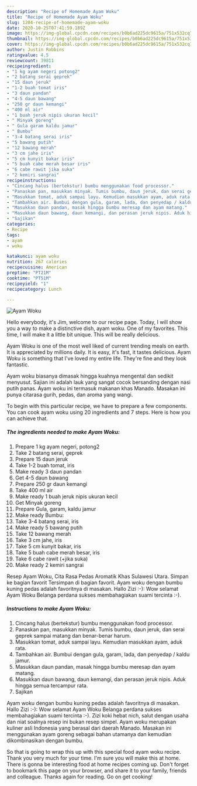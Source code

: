 ```yaml
---
description: "Recipe of Homemade Ayam Woku"
title: "Recipe of Homemade Ayam Woku"
slug: 1204-recipe-of-homemade-ayam-woku
date: 2020-10-25T07:41:59.189Z
image: https://img-global.cpcdn.com/recipes/b0b6ad225dc9615a/751x532cq70/ayam-woku-foto-resep-utama.jpg
thumbnail: https://img-global.cpcdn.com/recipes/b0b6ad225dc9615a/751x532cq70/ayam-woku-foto-resep-utama.jpg
cover: https://img-global.cpcdn.com/recipes/b0b6ad225dc9615a/751x532cq70/ayam-woku-foto-resep-utama.jpg
author: Justin Robbins
ratingvalue: 4.5
reviewcount: 39811
recipeingredient:
- "1 kg ayam negeri potong2"
- "2 batang serai geprek"
- "15 daun jeruk"
- "1-2 buah tomat iris"
- "3 daun pandan"
- "4-5 daun bawang"
- "250 gr daun kemangi"
- "400 ml air"
- "1 buah jeruk nipis ukuran kecil"
- " Minyak goreng"
- " Gula garam kaldu jamur"
- " Bumbu"
- "3-4 batang serai iris"
- "5 bawang putih"
- "12 bawang merah"
- "3 cm jahe iris"
- "5 cm kunyit bakar iris"
- "5 buah cabe merah besar iris"
- "6 cabe rawit jika suka"
- "2 kemiri sangrai"
recipeinstructions:
- "Cincang halus (bertekstur) bumbu menggunakan food processor."
- "Panaskan pan, masukkan minyak. Tumis bumbu, daun jeruk, dan serai geprek sampai matang dan benar-benar harum."
- "Masukkan tomat, aduk sampai layu. Kemudian masukkan ayam, aduk rata."
- "Tambahkan air. Bumbui dengan gula, garam, lada, dan penyedap / kaldu jamur."
- "Masukkan daun pandan, masak hingga bumbu meresap dan ayam matang."
- "Masukkan daun bawang, daun kemangi, dan perasan jeruk nipis. Aduk hingga semua tercampur rata."
- "Sajikan"
categories:
- Recipe
tags:
- ayam
- woku

katakunci: ayam woku 
nutrition: 267 calories
recipecuisine: American
preptime: "PT21M"
cooktime: "PT51M"
recipeyield: "1"
recipecategory: Lunch

---
```



![Ayam Woku](https://img-global.cpcdn.com/recipes/b0b6ad225dc9615a/751x532cq70/ayam-woku-foto-resep-utama.jpg)

Hello everybody, it's Jim, welcome to our recipe page. Today, I will show you a way to make a distinctive dish, ayam woku. One of my favorites. This time, I will make it a little bit unique. This will be really delicious.

Ayam Woku is one of the most well liked of current trending meals on earth. It is appreciated by millions daily. It is easy, it's fast, it tastes delicious. Ayam Woku is something that I've loved my entire life. They're fine and they look fantastic.

Ayam woku biasanya dimasak hingga kuahnya mengental dan sedikit menyusut. Sajian ini adalah lauk yang sangat cocok bersanding dengan nasi putih panas. Ayam woku ini termasuk makanan khas Manado. Masakan ini punya citarasa gurih, pedas, dan aroma yang wangi.


To begin with this particular recipe, we have to prepare a few components. You can cook ayam woku using 20 ingredients and 7 steps. Here is how you can achieve that.

<!--inarticleads1-->

##### The ingredients needed to make Ayam Woku:

1. Prepare 1 kg ayam negeri, potong2
1. Take 2 batang serai, geprek
1. Prepare 15 daun jeruk
1. Take 1-2 buah tomat, iris
1. Make ready 3 daun pandan
1. Get 4-5 daun bawang
1. Prepare 250 gr daun kemangi
1. Take 400 ml air
1. Make ready 1 buah jeruk nipis ukuran kecil
1. Get  Minyak goreng
1. Prepare  Gula, garam, kaldu jamur
1. Make ready  Bumbu:
1. Take 3-4 batang serai, iris
1. Make ready 5 bawang putih
1. Take 12 bawang merah
1. Take 3 cm jahe, iris
1. Take 5 cm kunyit bakar, iris
1. Take 5 buah cabe merah besar, iris
1. Take 6 cabe rawit (+jika suka)
1. Make ready 2 kemiri sangrai


Resep Ayam Woku, Cita Rasa Pedas Aromatik Khas Sulawesi Utara. Simpan ke bagian favorit Tersimpan di bagian favorit. Ayam woku dengan bumbu kuning pedas adalah favoritnya di masakan. Hallo Zizi :-): Wow selamat Ayam Woku Belanga perdana sukses membahagiakan suami tercinta :-). 

<!--inarticleads2-->

##### Instructions to make Ayam Woku:

1. Cincang halus (bertekstur) bumbu menggunakan food processor.
1. Panaskan pan, masukkan minyak. Tumis bumbu, daun jeruk, dan serai geprek sampai matang dan benar-benar harum.
1. Masukkan tomat, aduk sampai layu. Kemudian masukkan ayam, aduk rata.
1. Tambahkan air. Bumbui dengan gula, garam, lada, dan penyedap / kaldu jamur.
1. Masukkan daun pandan, masak hingga bumbu meresap dan ayam matang.
1. Masukkan daun bawang, daun kemangi, dan perasan jeruk nipis. Aduk hingga semua tercampur rata.
1. Sajikan


Ayam woku dengan bumbu kuning pedas adalah favoritnya di masakan. Hallo Zizi :-): Wow selamat Ayam Woku Belanga perdana sukses membahagiakan suami tercinta :-). Zizi koki hebat nich, salut dengan usaha dan niat soalnya resep ini bukan resep simpel. Ayam woku merupakan kuliner asli Indonesia yang berasal dari daerah Manado. Masakan ini menggunakan ayam goreng sebagai bahan utamanya dan kemudian dikombinasikan dengan bumbu. 

So that is going to wrap this up with this special food ayam woku recipe. Thank you very much for your time. I'm sure you will make this at home. There is gonna be interesting food at home recipes coming up. Don't forget to bookmark this page on your browser, and share it to your family, friends and colleague. Thanks again for reading. Go on get cooking!
